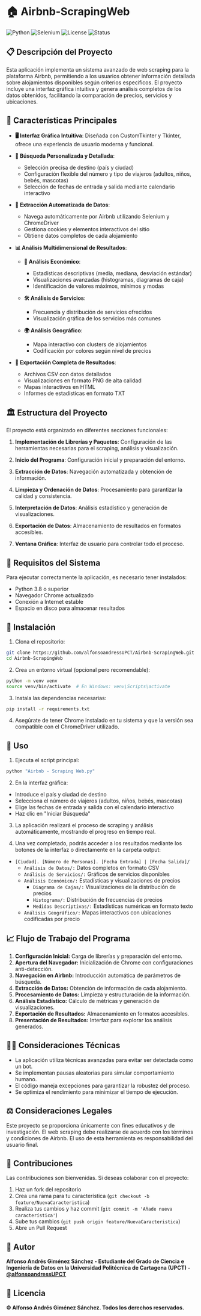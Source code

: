 # **🏠 Airbnb-ScrapingWeb**

![Python](https://img.shields.io/badge/Python-3.8+-blue.svg)
![Selenium](https://img.shields.io/badge/Selenium-4.0+-green.svg)
![License](https://img.shields.io/badge/Licencia-MIT-yellow)
![Status](https://img.shields.io/badge/Estado-Activo-brightgreen)


## **📋 Descripción del Proyecto**

Esta aplicación implementa un sistema avanzado de web scraping para la plataforma Airbnb, permitiendo a los usuarios obtener información detallada sobre alojamientos disponibles según criterios específicos. El proyecto incluye una interfaz gráfica intuitiva y genera análisis completos de los datos obtenidos, facilitando la comparación de precios, servicios y ubicaciones.

## **🚀 Características Principales**

- **🖥️ Interfaz Gráfica Intuitiva**: Diseñada con CustomTkinter y Tkinter, ofrece una experiencia de usuario moderna y funcional.

- **🔎 Búsqueda Personalizada y Detallada**: 
  - Selección precisa de destino (país y ciudad)
  - Configuración flexible del número y tipo de viajeros (adultos, niños, bebés, mascotas)
  - Selección de fechas de entrada y salida mediante calendario interactivo

- **🤖 Extracción Automatizada de Datos**: 
  - Navega automáticamente por Airbnb utilizando Selenium y ChromeDriver
  - Gestiona cookies y elementos interactivos del sitio
  - Obtiene datos completos de cada alojamiento

- **📊 Análisis Multidimensional de Resultados**:

  - **💸 Análisis Económico**: 
    - Estadísticas descriptivas (media, mediana, desviación estándar)
    - Visualizaciones avanzadas (histogramas, diagramas de caja)
    - Identificación de valores máximos, mínimos y modas

  - **🛠️ Análisis de Servicios**: 
    - Frecuencia y distribución de servicios ofrecidos
    - Visualización gráfica de los servicios más comunes

  - **🌍 Análisis Geográfico**: 
    - Mapa interactivo con clusters de alojamientos
    - Codificación por colores según nivel de precios
    
- **💾 Exportación Completa de Resultados**: 
  - Archivos CSV con datos detallados
  - Visualizaciones en formato PNG de alta calidad
  - Mapas interactivos en HTML
  - Informes de estadísticas en formato TXT

## **🏛️ Estructura del Proyecto**

El proyecto está organizado en diferentes secciones funcionales:

1. **Implementación de Librerías y Paquetes**: Configuración de las herramientas necesarias para el scraping, análisis y visualización.

2. **Inicio del Programa**: Configuración inicial y preparación del entorno.

3. **Extracción de Datos**: Navegación automatizada y obtención de información.

4. **Limpieza y Ordenación de Datos**: Procesamiento para garantizar la calidad y consistencia.

5. **Interpretación de Datos**: Análisis estadístico y generación de visualizaciones.

6. **Exportación de Datos**: Almacenamiento de resultados en formatos accesibles.

7. **Ventana Gráfica**: Interfaz de usuario para controlar todo el proceso.

## **🔌 Requisitos del Sistema**

Para ejecutar correctamente la aplicación, es necesario tener instalados:

- Python 3.8 o superior
- Navegador Chrome actualizado
- Conexión a Internet estable
- Espacio en disco para almacenar resultados

## **🔋 Instalación**

1. Clona el repositorio:
```bash
git clone https://github.com/alfonsoandressUPCT/Airbnb-ScrapingWeb.git
cd Airbnb-ScrapingWeb
```

2. Crea un entorno virtual (opcional pero recomendable):
```bash
python -m venv venv
source venv/bin/activate  # En Windows: venv\Scripts\activate
```

3. Instala las dependencias necesarias:
```bash
pip install -r requirements.txt
```

4. Asegúrate de tener Chrome instalado en tu sistema y que la versión sea compatible con el ChromeDriver utilizado.

## **📸 Uso**

1. Ejecuta el script principal:
```bash
python "Airbnb - Scraping Web.py"
```

2. En la interfaz gráfica:

  - Introduce el país y ciudad de destino
  - Selecciona el número de viajeros (adultos, niños, bebés, mascotas)
  - Elige las fechas de entrada y salida con el calendario interactivo
  - Haz clic en "Iniciar Búsqueda"

3. La aplicación realizará el proceso de scraping y análisis automáticamente, mostrando el progreso en tiempo real.

4. Una vez completado, podrás acceder a los resultados mediante los botones de la interfaz o directamente en la carpeta output:

  - `[Ciudad]. [Número de Personas]. [Fecha Entrada] | [Fecha Salida]/`
    - `Análisis de Datos/:` Datos completos en formato CSV
    - `Análisis de Servicios/:` Gráficos de servicios disponibles
    - `Análisis Económico/:` Estadísticas y visualizaciones de precios
      - `Diagrama de Cajas/:` Visualizaciones de la distribución de precios
      - `Histograma/:` Distribución de frecuencias de precios
      - `Medidas Descriptivas/:` Estadísticas numéricas en formato texto
    - `Análisis Geográfico/:` Mapas interactivos con ubicaciones codificadas por precio

## **📈 Flujo de Trabajo del Programa**

1. **Configuración Inicial:** Carga de librerías y preparación del entorno.
2. **Apertura del Navegador:** Inicialización de Chrome con configuraciones anti-detección.
3. **Navegación en Airbnb:** Introducción automática de parámetros de búsqueda.
4. **Extracción de Datos:** Obtención de información de cada alojamiento.
5. **Procesamiento de Datos:** Limpieza y estructuración de la información.
6. **Análisis Estadístico:** Cálculo de métricas y generación de visualizaciones.
7. **Exportación de Resultados:** Almacenamiento en formatos accesibles.
8. **Presentación de Resultados:** Interfaz para explorar los análisis generados.

## **🧑‍💻 Consideraciones Técnicas**

- La aplicación utiliza técnicas avanzadas para evitar ser detectada como un bot.
- Se implementan pausas aleatorias para simular comportamiento humano.
- El código maneja excepciones para garantizar la robustez del proceso.
- Se optimiza el rendimiento para minimizar el tiempo de ejecución.

## **⚖️ Consideraciones Legales**

Este proyecto se proporciona únicamente con fines educativos y de investigación. El web scraping debe realizarse de acuerdo con los términos y condiciones de Airbnb. El uso de esta herramienta es responsabilidad del usuario final.

## **🤝 Contribuciones**

Las contribuciones son bienvenidas. Si deseas colaborar con el proyecto:

1. Haz un fork del repositorio
2. Crea una rama para tu característica (`git checkout -b feature/NuevaCaracteristica`)
3. Realiza tus cambios y haz commit (`git commit -m 'Añade nueva característica'`)
4. Sube tus cambios (`git push origin feature/NuevaCaracteristica`)
5. Abre un Pull Request

## **📧 Autor**

**Alfonso Andrés Giménez Sánchez - Estudiante del Grado de Ciencia e Ingeniería de Datos en la Universidad Politécnica de Cartagena (UPCT) - [@alfonsoandressUPCT](https://github.com/alfonsoandressUPCT)**

## **📄 Licencia**

**© Alfonso Andrés Giménez Sánchez. Todos los derechos reservados.**